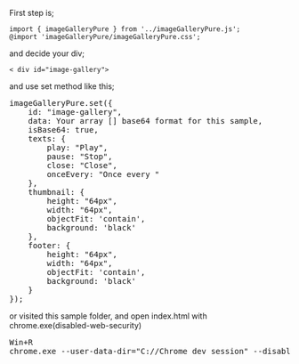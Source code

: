 
<p>First step is;</p>
<pre><code>import { imageGalleryPure } from '../imageGalleryPure.js';
@import 'imageGalleryPure/imageGalleryPure.css';</code></pre>
<p>and decide your div;</p>
<pre><code>< div id="image-gallery"></ div></code></pre>
<p>and use set method like this;</p>
<pre>imageGalleryPure.set({
    id: "image-gallery",
    data: Your array [] base64 format for this sample,
    isBase64: true,
    texts: {
        play: "Play",
        pause: "Stop",
        close: "Close",
        onceEvery: "Once every "
    },
    thumbnail: {
        height: "64px",
        width: "64px",
        objectFit: 'contain',
        background: 'black'
    },
    footer: {
        height: "64px",
        width: "64px",
        objectFit: 'contain',
        background: 'black'
    }
});</pre>

<p>or visited this sample folder, and open index.html with chrome.exe(disabled-web-security)</p>
<pre>
Win+R
chrome.exe --user-data-dir="C://Chrome dev session" --disable-web-security
</pre>